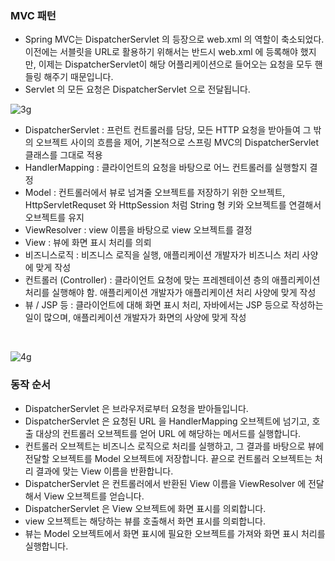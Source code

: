 ### MVC 패턴

- Spring MVC는 DispatcherServlet 의 등장으로 web.xml 의 역할이 축소되었다. 이전에는 서블릿을 URL로 활용하기 위해서는 반드시 web.xml 에 등록해야 했지만, 이제는 DispatcherServlet이 해당 어플리케이션으로 들어오는 요청을 모두 핸들링 해주기 때문입니다.
- Servlet 의 모든 요청은 DispatcherServlet 으로 전달됩니다.

![3g](https://user-images.githubusercontent.com/41246605/213696664-916e5df6-cfd4-4fab-9ace-f4d4aa183c26.png)

- DispatcherServlet : 프런트 컨트롤러를 담당, 모든 HTTP 요청을 받아들여 그 밖의 오브젝트 사이의 흐름을 제어, 기본적으로 스프링 MVC의 DispatcherServlet 클래스를 그대로 적용
- HandlerMapping : 클라이언트의 요청을 바탕으로 어느 컨트롤러를 실행할지 결정
- Model : 컨트롤러에서 뷰로 넘겨줄 오브젝트를 저장하기 위한 오브젝트, HttpServletRequset 와 HttpSession 처럼 String 형 키와 오브젝트를 연결해서 오브젝트를 유지
- ViewResolver : view 이름을 바탕으로 view 오브젝트를 결정
- View : 뷰에 화면 표시 처리를 의뢰
- 비즈니스로직 : 비즈니스 로직을 실행, 애플리케이션 개발자가 비즈니스 처리 사양에 맞게 작성
- 컨트롤러 (Controller) : 클라이언트 요청에 맞는 프레젠테이션 층의 애플리케이션 처리를 실행해야 함. 애플리케이션 개발자가 애플리케이션 처리 사양에 맞게 작성
- 뷰 / JSP 등 : 클라이언트에 대해 화면 표시 처리, 자바에서는 JSP 등으로 작성하는 일이 많으며, 애플리케이션 개발자가 화면의 사양에 맞게 작성

<br />

![4g](https://user-images.githubusercontent.com/41246605/213696678-e106c228-8f8f-4048-aa75-8303f1f360e6.png)

### 동작 순서

- DispatcherServlet 은 브라우저로부터 요청을 받아들입니다.
- DispatcherServlet 은 요청된 URL 을 HandlerMapping 오브젝트에 넘기고, 호출 대상의 컨트롤러 오브젝트를 얻어 URL 에 해당하는 메서드를 실행합니다.
- 컨트롤러 오브젝트는 비즈니스 로직으로 처리를 실행하고, 그 결과를 바탕으로 뷰에 전달할 오브젝트를 Model 오브젝트에 저장합니다. 끝으로 컨트롤러 오브젝트는 처리 결과에 맞는 View 이름을 반환합니다.
- DispatcherServlet 은 컨트롤러에서 반환된 View 이름을 ViewResolver 에 전달해서 View 오브젝트를  얻습니다.
- DispatcherServlet 은 View 오브젝트에 화면 표시를 의뢰합니다.
- view 오브젝트는 해당하는 뷰를 호출해서 화면 표시를 의뢰합니다.
- 뷰는 Model 오브젝트에서 화면 표시에 필요한 오브젝트를 가져와 화면 표시 처리를 실행합니다.


